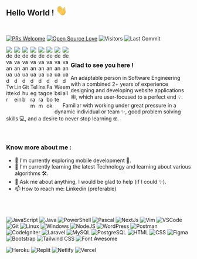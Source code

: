 <!-- <p  align="center"><img src = "https://github.com/devaanuad/devaanuad/blob/master/assets/bg-dep.jpeg" height="400px" width="1013px"></p>

 -->

## Hello World ! <img src="https://raw.githubusercontent.com/devaanuad/devaanuad/master/assets/gifs/Hi.gif" width="30px"></h2>
<br />

[![PRs Welcome](https://img.shields.io/badge/PRs-welcome-brightgreen.svg?style=flat&logo=github)](https://github.com/devaanuad)
[![Open Source Love](https://badges.frapsoft.com/os/v2/open-source.svg?v=103)](https://github.com/devaanuad)
<img alt="Visitors" src="https://komarev.com/ghpvc/?username=devaanuad&style=flat&labelColor=black&logo=github&label=PROFILE+VIEWS&color=29bf12"/>
<img alt="Last Commit" src="https://img.shields.io/github/last-commit/devaanuad/devaanuad?logo=markdown&label=LAST+UPDATE&color=29bf12&style=flat">
 

<a href="https://twitter.com/devaanuad">
  <img align="left" alt="devaanuad Twitter" width="22px" src="https://cdn.jsdelivr.net/npm/simple-icons@v3/icons/twitter.svg" />
</a>
<a href="https://www.linkedin.com/in/devaanuad/">
  <img align="left" alt="devaanuad Linkdein" width="22px" src="https://cdn.jsdelivr.net/npm/simple-icons@v3/icons/linkedin.svg" />
</a>
<a href="https://github.com/devaanuad">
  <img align="left" alt="devaanuad Github" width="22px" src="https://cdn.jsdelivr.net/npm/simple-icons@v3/icons/github.svg" />
</a>
<a href="https://t.me/devaanuad">
  <img align="left" alt="devaanuad Telegram" width="22px" src="https://cdn.jsdelivr.net/npm/simple-icons@v3/icons/telegram.svg" />
</a>
<a href="https://instagram.com/devaanuad/">
  <img align="left" alt="devaanuad Instagram" width="22px" src="https://cdn.jsdelivr.net/npm/simple-icons@v3/icons/instagram.svg" />
</a>
<a href="https://www.facebook.com/devaanuad/">
  <img align="left" alt="devaanuad Facebook" width="22px" src="https://cdn.jsdelivr.net/npm/simple-icons@v3/icons/facebook.svg" />
</a>
<a href="https://www.devaanuad.com/">
  <img align="left" alt="devaanuad Website" width="22px" src="https://cdn.jsdelivr.net/npm/simple-icons@3.13.0/icons/googlechrome.svg" />
</a>
<a href="mailto:arkaandevaanu@gmail.com">
  <img align="left" alt="devaanuad email" width="22px" src="https://cdn.jsdelivr.net/npm/simple-icons@3.13.0/icons/gmail.svg" />
</a>
<!-- <a href="https://www.hackerrank.com/devaanuad/">
  <img align="left" alt="Reeha's Hackerrank" width="22px" src="https://cdn.jsdelivr.net/npm/simple-icons@v3/icons/hackerrank.svg" />
</a>-->

<br />

### Glad to see you here !
An adaptable person in Software Engineering with a combined 2+ years of experience designing and developing website applications 🕸️, which are user-focused to a perfect end 💡. Familiar with working under great pressure in a dynamic individual or team ✨, good problem solving skills 💻, and a desire to never stop learning 🤓.

<br />

<!-- <img align="right" height="250" width="375" alt="GIF" src="https://raw.githubusercontent.com/devaanuad/devaanuad/master/assets/gifs/coder.gif" /> -->
<!-- <img align="right" height="700" width="375" alt="GIF" src="https://github.com/devaanuad/devaanuad/blob/master/assets/mobile.png" /> -->


### Know more about me :

- 🔭 I'm currently exploring mobile development 🚀.
- 🌱 I'm currently learning the latest Technology and learning about various algorithms 🛠.
- 💬 Ask me about anything, I would be glad to help (if I could ✨).
- 📫 How to reach me: Linkedin (preferable)
<!-- - ⚡ Fun fact: <a href = "https://www.theatlantic.com/science/archive/2017/11/how-the-zombie-fungus-takes-over-ants-bodies-to-control-their-minds/545864/#:~:text=And%20its%20body%20belongs%20to,ascend%20a%20nearby%20plant%20stem."> Some fungi create zombies, then control their minds </a> -->

<br>
<br>

<!-- ![C](https://img.shields.io/badge/C%20-%23E34F26.svg?&style=for-the-badge&logo=C&logoColor=white)
![C++](https://img.shields.io/badge/c++%20-%2300599C.svg?&style=for-the-badge&logo=c%2B%2B&ogoColor=white)
![Python](https://img.shields.io/badge/python%20-%23E34F26.svg?&style=for-the-badge&logo=python&ogoColor=white)
![Haskell](https://img.shields.io/badge/Haskell%20-%2300599C.svg?&style=for-the-badge&logo=haskell&ogoColor=white) -->
<!-- ![Shell Script](https://img.shields.io/badge/shell_script-%23121011.svg?style=for-the-badge&logo=gnu-bash&logoColor=white)
![Markdown](https://img.shields.io/badge/markdown-%23000000.svg?style=for-the-badge&logo=markdown&logoColor=white)
![LaTEX](https://img.shields.io/badge/LaTeX-47A141?style=for-the-badge&logo=LaTeX&logoColor=white) -->
<!-- ![NumPy](https://img.shields.io/badge/numpy-%23013243.svg?style=for-the-badge&logo=numpy&logoColor=white)
![Numba](https://img.shields.io/badge/Numba-00A3E0?style=for-the-badge&logo=Numba&logoColor=white)
![Pandas](https://img.shields.io/badge/pandas-%23150458.svg?style=for-the-badge&logo=pandas&logoColor=white)
![Jupyter](https://img.shields.io/badge/Jupyter-F37626.svg?&style=for-the-badge&logo=Jupyter&logoColor=white)
![Plotly](https://img.shields.io/badge/Plotly-239120?style=for-the-badge&logo=plotly&logoColor=white)
![SciPy](https://img.shields.io/badge/SciPy-%230C55A5.svg?style=for-the-badge&logo=scipy&logoColor=%white)
![Google Analytics](https://img.shields.io/badge/Google%20Analytics-E37400?style=for-the-badge&logo=google%20analytics&logoColor=white)
![scikit-learn](https://img.shields.io/badge/scikit--learn-%23F7931E.svg?style=for-the-badge&logo=scikit-learn&logoColor=white)
![Keras](https://img.shields.io/badge/Keras-D00000?style=for-the-badge&logo=Keras&logoColor=white) -->
![JavaScript](https://img.shields.io/badge/javascript-%23323330.svg?style=for-the-badge&logo=javascript&logoColor=%23F7DF1E)
![Java](https://img.shields.io/badge/java-%23ED8B00.svg?style=for-the-badge&logo=java&logoColor=white)
![PowerShell](https://img.shields.io/badge/PowerShell-5391FE?style=for-the-badge&logo=PowerShell&logoColor=white)
![Pascal](https://img.shields.io/badge/FreePascal-39438E?style=for-the-badge&logo=FreePascal&logoColor=white)
![NextJs](https://img.shields.io/badge/Next.js-006262?style=for-the-badge&logo=Next.Js&logoColor=white)
![Vim](https://img.shields.io/badge/-VIM-2B9348?style=for-the-badge&logo=vim)
![VSCode](https://img.shields.io/badge/-vscode-00a8e8?style=for-the-badge&logo=visual-studio-code)
![Git](https://img.shields.io/badge/git%20-%23F05033.svg?&style=for-the-badge&logo=git&logoColor=white)
![Linux](https://img.shields.io/badge/-linux-772953?style=for-the-badge&logo=linux)
![Windows](https://img.shields.io/badge/-Windows-275D2B?style=for-the-badge&logo=windows)
![NodeJS](https://img.shields.io/badge/node.js-6DA55F?style=for-the-badge&logo=node.js&logoColor=white)
![WordPress](https://img.shields.io/badge/WordPress-%23117AC9.svg?style=for-the-badge&logo=WordPress&logoColor=white)
![Postman](https://img.shields.io/badge/Postman-FF6C37?style=for-the-badge&logo=postman&logoColor=white)
![CodeIgniter](https://img.shields.io/badge/CodeIgniter-F07427?style=for-the-badge&logo=CodeIgniter&logoColor=white)
![Laravel](https://img.shields.io/badge/Laravel-F9322C?style=for-the-badge&logo=Laravel&logoColor=white)
![MySQL](https://img.shields.io/badge/MySQL-00000F?style=for-the-badge&logo=mysql&logoColor=white)
![PostgreSQL](https://img.shields.io/badge/PostgreSQL-275D2B?style=for-the-badge&logo=postgresql&logoColor=white)
![HTML](https://img.shields.io/badge/html%20-%23E34F26.svg?&style=for-the-badge&logo=html5&logoColor=white)
![CSS](https://img.shields.io/badge/css%20-%231572B6.svg?&style=for-the-badge&logo=css3&logoColor=white)
![Figma](https://img.shields.io/badge/Figma-F24E1E?style=for-the-badge&logo=figma&logoColor=white)
![Bootstrap](https://img.shields.io/badge/bootstrap-%23563D7C.svg?style=for-the-badge&logo=bootstrap&logoColor=white)
![Tailwind CSS](https://img.shields.io/badge/Tailwind_CSS-38B2AC?style=for-the-badge&logo=tailwind-css&logoColor=white)
![Font Awesome](https://img.shields.io/badge/Font_Awesome-339AF0?style=for-the-badge&logo=fontawesome&logoColor=white)

![Heroku](https://img.shields.io/badge/Heroku-430098?style=for-the-badge&logo=heroku&logoColor=white)
![Replit](https://img.shields.io/badge/replit-667881?style=for-the-badge&logo=replit&logoColor=white)
![Netlify](https://img.shields.io/badge/netlify-%23000000.svg?style=for-the-badge&logo=netlify&logoColor=#00C7B7)
![Vercel](https://img.shields.io/badge/vercel-333333?style=for-the-badge&logo=vercel&logoColor=white)



<!-- ![Django](https://img.shields.io/badge/django-%23092E20.svg?style=for-the-badge&logo=django&logoColor=white)
![FastAPI](https://img.shields.io/badge/FastAPI-005571?style=for-the-badge&logo=fastapi) -->


<!-- ![MongoDB](https://img.shields.io/badge/MongoDB-%234ea94b.svg?style=for-the-badge&logo=mongodb&logoColor=white)![ElasticSearch](https://img.shields.io/badge/-ElasticSearch-005571?style=for-the-badge&logo=elasticsearch)<!-- ![ApacheCassandra](https://img.shields.io/badge/cassandra-%231287B1.svg?style=for-the-badge&logo=apache-cassandra&logoColor=white) -->

<!-- ![Materialize CSS](https://img.shields.io/badge/-materialize--css-ff69b4?style=for-the-badge&logo=materialize--css&logoColor=white) -->



<!-- INI RANK -->
<!-- <p align=""><img src="https://github-readme-stats.vercel.app/api?username=devaanuad&show_icons=true&theme=dracula" width="400"></p> -->

<!-- <img align="center" src="https://github-readme-stats.vercel.app/api/top-langs/?username=syedareehaquasar&theme=radical&hide_langs_below=1" /> -->
<!-- 
<p align=""> <img src="https://octodex.github.com/images/nyantocat.gif" height="160px" width="160px"> <img src="https://octodex.github.com/images/daftpunktocat-thomas.gif" height="160px" width="160px"> <img src="https://octodex.github.com/images/Robotocat.png" height="160px" width="160px">   <img src="https://octodex.github.com/images/daftpunktocat-guy.gif" height="160px" width="160px"> <img src="https://octodex.github.com/images/boxertocat_octodex.jpg" height="160px" width="160px"> </p> -->

<!-- **Visitors Count**  
![VisitorCount](https://profile-counter.glitch.me/{devaanuad}/count.svg) -->

<!-- https://cdn4.iconfinder.com/data/icons/logos-and-brands/512/189_Kaggle_logo_logos-512 

<img src="https://octodex.github.com/images/momtocat.png" height="160px" width="160px">
<img src="https://octodex.github.com/images/twenty-percent-cooler-octocat.png" height="160px" width="160px">
<img src="https://octodex.github.com/images/saritocat.png" height="160px" width="160px">
-->

<!-- <h3>🏆 Github Profile Trophy</h3>
<p align="">
<a href="https://github.com/devaanuad">
  <img width=800 src="https://github-profile-trophy.vercel.app/?username=devaanuad&column=8&theme=gruvbox&no-frame=true"/>
</a>
  </p> -->

<!-- [![GitHub Streak](https://github-readme-streak-stats.herokuapp.com?user=devaanuad&theme=dracula&date_format=M%20j%5B%2C%20Y%5D)](https://git.io/streak-stats) -->

<!-- ![My github activity graph](https://activity-graph.herokuapp.com/graph?username=devaanuad&theme=dracula&custom_title=My%20Commits%20Graph%20&hide_border=true) -->
